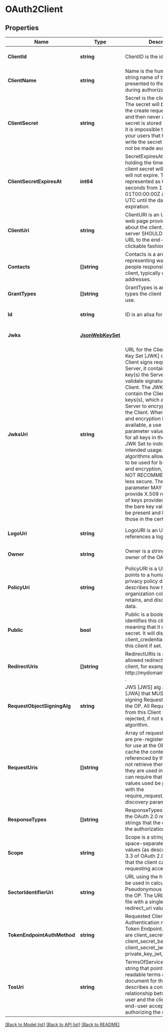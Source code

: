 # OAuth2Client

## Properties
Name | Type | Description | Notes
------------ | ------------- | ------------- | -------------
**ClientId** | **string** | ClientID  is the id for this client. | [optional] [default to null]
**ClientName** | **string** | Name is the human-readable string name of the client to be presented to the end-user during authorization. | [optional] [default to null]
**ClientSecret** | **string** | Secret is the client&#39;s secret. The secret will be included in the create request as cleartext, and then never again. The secret is stored using BCrypt so it is impossible to recover it. Tell your users that they need to write the secret down as it will not be made available again. | [optional] [default to null]
**ClientSecretExpiresAt** | **int64** | SecretExpiresAt is an integer holding the time at which the client secret will expire or 0 if it will not expire. The time is represented as the number of seconds from 1970-01-01T00:00:00Z as measured in UTC until the date/time of expiration. | [optional] [default to null]
**ClientUri** | **string** | ClientURI is an URL string of a web page providing information about the client. If present, the server SHOULD display this URL to the end-user in a clickable fashion. | [optional] [default to null]
**Contacts** | **[]string** | Contacts is a array of strings representing ways to contact people responsible for this client, typically email addresses. | [optional] [default to null]
**GrantTypes** | **[]string** | GrantTypes is an array of grant types the client is allowed to use. | [optional] [default to null]
**Id** | **string** | ID is an alisa for client_id. | [optional] [default to null]
**Jwks** | [**JsonWebKeySet**](JSONWebKeySet.md) |  | [optional] [default to null]
**JwksUri** | **string** | URL for the Client&#39;s JSON Web Key Set [JWK] document. If the Client signs requests to the Server, it contains the signing key(s) the Server uses to validate signatures from the Client. The JWK Set MAY also contain the Client&#39;s encryption keys(s), which are used by the Server to encrypt responses to the Client. When both signing and encryption keys are made available, a use (Key Use) parameter value is REQUIRED for all keys in the referenced JWK Set to indicate each key&#39;s intended usage. Although some algorithms allow the same key to be used for both signatures and encryption, doing so is NOT RECOMMENDED, as it is less secure. The JWK x5c parameter MAY be used to provide X.509 representations of keys provided. When used, the bare key values MUST still be present and MUST match those in the certificate. | [optional] [default to null]
**LogoUri** | **string** | LogoURI is an URL string that references a logo for the client. | [optional] [default to null]
**Owner** | **string** | Owner is a string identifying the owner of the OAuth 2.0 Client. | [optional] [default to null]
**PolicyUri** | **string** | PolicyURI is a URL string that points to a human-readable privacy policy document that describes how the deployment organization collects, uses, retains, and discloses personal data. | [optional] [default to null]
**Public** | **bool** | Public is a boolean that identifies this client as public, meaning that it does not have a secret. It will disable the client_credentials grant type for this client if set. | [optional] [default to null]
**RedirectUris** | **[]string** | RedirectURIs is an array of allowed redirect urls for the client, for example http://mydomain/oauth/callback . | [optional] [default to null]
**RequestObjectSigningAlg** | **string** | JWS [JWS] alg algorithm [JWA] that MUST be used for signing Request Objects sent to the OP. All Request Objects from this Client MUST be rejected, if not signed with this algorithm. | [optional] [default to null]
**RequestUris** | **[]string** | Array of request_uri values that are pre-registered by the RP for use at the OP. Servers MAY cache the contents of the files referenced by these URIs and not retrieve them at the time they are used in a request. OPs can require that request_uri values used be pre-registered with the require_request_uri_registration discovery parameter. | [optional] [default to null]
**ResponseTypes** | **[]string** | ResponseTypes is an array of the OAuth 2.0 response type strings that the client can use at the authorization endpoint. | [optional] [default to null]
**Scope** | **string** | Scope is a string containing a space-separated list of scope values (as described in Section 3.3 of OAuth 2.0 [RFC6749]) that the client can use when requesting access tokens. | [optional] [default to null]
**SectorIdentifierUri** | **string** | URL using the https scheme to be used in calculating Pseudonymous Identifiers by the OP. The URL references a file with a single JSON array of redirect_uri values. | [optional] [default to null]
**TokenEndpointAuthMethod** | **string** | Requested Client Authentication method for the Token Endpoint. The options are client_secret_post, client_secret_basic, client_secret_jwt, private_key_jwt, and none. | [optional] [default to null]
**TosUri** | **string** | TermsOfServiceURI is a URL string that points to a human-readable terms of service document for the client that describes a contractual relationship between the end-user and the client that the end-user accepts when authorizing the client. | [optional] [default to null]

[[Back to Model list]](../README.md#documentation-for-models) [[Back to API list]](../README.md#documentation-for-api-endpoints) [[Back to README]](../README.md)


